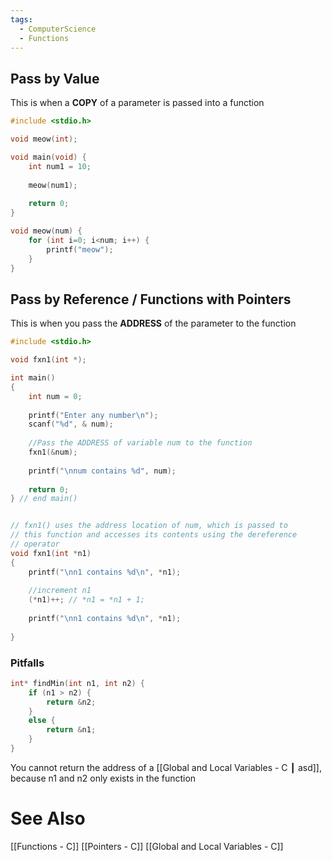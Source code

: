 ```yaml
---
tags:
  - ComputerScience
  - Functions
---
```

## Pass by Value
This is when a **COPY** of a parameter is passed into a function

```c
#include <stdio.h>

void meow(int);

void main(void) {
	int num1 = 10;
	
	meow(num1);
	
	return 0;
}

void meow(num) {
	for (int i=0; i<num; i++) {
		printf("meow");
	}
}
```

## Pass by Reference / Functions with Pointers
This is when you pass the **ADDRESS** of the parameter to the function

```c
#include <stdio.h>

void fxn1(int *);

int main()
{
    int num = 0;
    
    printf("Enter any number\n");
    scanf("%d", & num);
    
    //Pass the ADDRESS of variable num to the function
    fxn1(&num);
    
    printf("\nnum contains %d", num);
    
    return 0;
} // end main()


// fxn1() uses the address location of num, which is passed to
// this function and accesses its contents using the dereference
// operator
void fxn1(int *n1)
{
    printf("\nn1 contains %d\n", *n1);
    
    //increment n1
    (*n1)++; // *n1 = *n1 + 1;
    
    printf("\nn1 contains %d\n", *n1);
    
}
```

### Pitfalls
```c showlinenumbers {3,6}
int* findMin(int n1, int n2) {
	if (n1 > n2) {
		return &n2;
	}
	else {
		return &n1;
	}
}
```
You cannot return the address of a [[Global and Local Variables - C ┃ asd]], because n1 and n2 only exists in the function

# See Also
[[Functions - C]]
[[Pointers - C]]
[[Global and Local Variables - C]]
